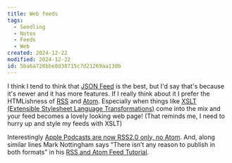 ```yaml
---
title: Web feeds
tags:
  - Seedling
  - Notes
  - Feeds
  - Web
created: 2024-12-22
modified: 2024-12-22
id: 5ba6a728bbe8d38715c7d21269aa130b
---
```


I think I tend to think that [JSON Feed](https://www.jsonfeed.org/) is the best, but I'd say that's because it's newer and it has more features. If I really think about it I prefer the HTMLishness of [RSS](https://www.rssboard.org/rss-specification) and [Atom](https://www.rfc-editor.org/rfc/rfc4287.html). Especially when things like [XSLT (Extensible Stylesheet Language Transformations)](https://www.w3.org/TR/xslt-30/) come into the mix and your feed becomes a lovely looking web page! (That reminds me, I need to hurry up and style my feeds with XSLT)

Interestingly [Apple Podcasts are now RSS2.0 only, no Atom](https://podcasters.apple.com/support/823-podcast-requirements). And, along similar lines Mark Nottingham says <q cite="https://www.mnot.net/rss/tutorial/">There isn’t any reason to publish in both formats</q> in his [RSS and Atom Feed Tutorial](https://www.mnot.net/rss/tutorial/).
